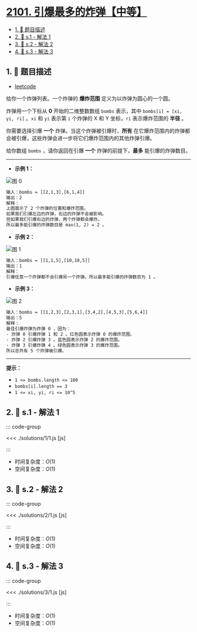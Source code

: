 # [2101. 引爆最多的炸弹【中等】](https://github.com/tnotesjs/TNotes.leetcode/tree/main/notes/2101.%20%E5%BC%95%E7%88%86%E6%9C%80%E5%A4%9A%E7%9A%84%E7%82%B8%E5%BC%B9%E3%80%90%E4%B8%AD%E7%AD%89%E3%80%91)

<!-- region:toc -->

- [1. 📝 题目描述](#1--题目描述)
- [2. 🎯 s.1 - 解法 1](#2--s1---解法-1)
- [3. 🎯 s.2 - 解法 2](#3--s2---解法-2)
- [4. 🎯 s.3 - 解法 3](#4--s3---解法-3)

<!-- endregion:toc -->

## 1. 📝 题目描述

- [leetcode](https://leetcode.cn/problems/detonate-the-maximum-bombs/)

给你一个炸弹列表。一个炸弹的 **爆炸范围** 定义为以炸弹为圆心的一个圆。

炸弹用一个下标从 **0** 开始的二维整数数组 `bombs` 表示，其中 `bombs[i] = [xi, yi, ri]` 。`xi` 和 `yi` 表示第 `i` 个炸弹的 X 和 Y 坐标，`ri` 表示爆炸范围的 **半径** 。

你需要选择引爆 **一个** 炸弹。当这个炸弹被引爆时，**所有** 在它爆炸范围内的炸弹都会被引爆，这些炸弹会进一步将它们爆炸范围内的其他炸弹引爆。

给你数组 `bombs` ，请你返回在引爆 **一个** 炸弹的前提下，**最多** 能引爆的炸弹数目。

---

- **示例 1：**

![图 0](https://cdn.jsdelivr.net/gh/tnotesjs/imgs@main/2025-09-26-23-24-26.png)

```txt
输入：bombs = [[2,1,3],[6,1,4]]
输出：2
解释：
上图展示了 2 个炸弹的位置和爆炸范围。
如果我们引爆左边的炸弹，右边的炸弹不会被影响。
但如果我们引爆右边的炸弹，两个炸弹都会爆炸。
所以最多能引爆的炸弹数目是 max(1, 2) = 2 。
```

- **示例 2：**

![图 1](https://cdn.jsdelivr.net/gh/tnotesjs/imgs@main/2025-09-26-23-24-34.png)

```txt
输入：bombs = [[1,1,5],[10,10,5]]
输出：1
解释：
引爆任意一个炸弹都不会引爆另一个炸弹。所以最多能引爆的炸弹数目为 1 。
```

- **示例 3：**

![图 2](https://cdn.jsdelivr.net/gh/tnotesjs/imgs@main/2025-09-26-23-24-39.png)

```txt
输入：bombs = [[1,2,3],[2,3,1],[3,4,2],[4,5,3],[5,6,4]]
输出：5
解释：
最佳引爆炸弹为炸弹 0 ，因为：
- 炸弹 0 引爆炸弹 1 和 2 。红色圆表示炸弹 0 的爆炸范围。
- 炸弹 2 引爆炸弹 3 。蓝色圆表示炸弹 2 的爆炸范围。
- 炸弹 3 引爆炸弹 4 。绿色圆表示炸弹 3 的爆炸范围。
所以总共有 5 个炸弹被引爆。
```

---

**提示：**

- `1 <= bombs.length <= 100`
- `bombs[i].length == 3`
- `1 <= xi, yi, ri <= 10^5`

## 2. 🎯 s.1 - 解法 1

::: code-group

<<< ./solutions/1/1.js [js]

:::

- 时间复杂度：$O(1)$
- 空间复杂度：$O(1)$

## 3. 🎯 s.2 - 解法 2

::: code-group

<<< ./solutions/2/1.js [js]

:::

- 时间复杂度：$O(1)$
- 空间复杂度：$O(1)$

## 4. 🎯 s.3 - 解法 3

::: code-group

<<< ./solutions/3/1.js [js]

:::

- 时间复杂度：$O(1)$
- 空间复杂度：$O(1)$
